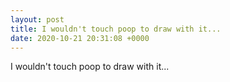 ```yaml
---
layout: post
title: I wouldn't touch poop to draw with it...
date: 2020-10-21 20:31:08 +0000
---
```


I wouldn't touch poop to draw with it...

